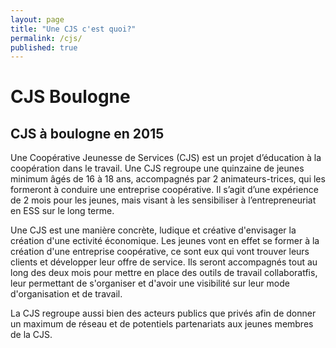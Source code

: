 ```yaml
---
layout: page
title: "Une CJS c'est quoi?"
permalink: /cjs/
published: true
---
```





# CJS Boulogne

## CJS à boulogne en 2015

Une Coopérative Jeunesse de Services (CJS) est un projet d’éducation à la coopération dans le travail. Une CJS regroupe une quinzaine de jeunes minimum âgés de 16 à 18 ans, accompagnés par 2 animateurs­-trices, qui les formeront à conduire une entreprise coopérative. Il s’agit d’une expérience de 2 mois pour les jeunes, mais visant à les sensibiliser à l’entrepreneuriat en ESS sur le long terme.


Une CJS est une manière concrète, ludique et créative d'envisager la création d'une ectivité économique. Les jeunes vont en effet se former à la création d'une entreprise coopérative, ce sont eux qui vont trouver leurs clients et développer leur offre de service. Ils seront accompagnés tout au long des deux mois pour mettre en place des outils de travail collaboratfis, leur permettant de s'organiser et d'avoir une visibilité sur leur mode d'organisation et de travail.


La CJS regroupe aussi bien des acteurs publics que privés afin de donner un maximum de réseau et de potentiels partenariats aux jeunes membres de la CJS.
